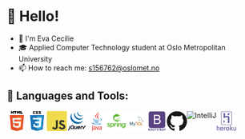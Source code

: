 # 👋 Hello!
- 👧 I'm Eva Cecilie
- 🎓 Applied Computer Technology student at Oslo Metropolitan University
- 📫 How to reach me: s156762@oslomet.no

## 🧰 Languages and Tools:
<img src="https://raw.githubusercontent.com/github/explore/80688e429a7d4ef2fca1e82350fe8e3517d3494d/topics/html/html.png" alt="Html" height="40" align="left" />
<img src="https://raw.githubusercontent.com/github/explore/80688e429a7d4ef2fca1e82350fe8e3517d3494d/topics/css/css.png" alt="Css" height="40" align="left" />
<img src="https://raw.githubusercontent.com/github/explore/80688e429a7d4ef2fca1e82350fe8e3517d3494d/topics/javascript/javascript.png" alt="Javascript" height="40" align="left" />
<img src="https://raw.githubusercontent.com/devicons/devicon/master/icons/jquery/jquery-original-wordmark.svg" alt="Jquery" height="40" align="left" />
<img src="https://raw.githubusercontent.com/devicons/devicon/master/icons/java/java-original-wordmark.svg" alt="Java" height="40" align="left" />
<img src="https://raw.githubusercontent.com/devicons/devicon/master/icons/spring/spring-original-wordmark.svg" alt="Springboot" height="40" align="left" />
<img src="https://raw.githubusercontent.com/github/explore/80688e429a7d4ef2fca1e82350fe8e3517d3494d/topics/mysql/mysql.png" alt="MySql" height="40" align="left" />
<img src="https://raw.githubusercontent.com/devicons/devicon/master/icons/bootstrap/bootstrap-plain-wordmark.svg" alt="Bootstrap" height="40" align="left" /> 
<img src="https://raw.githubusercontent.com/github/explore/78df643247d429f6cc873026c0622819ad797942/topics/github/github.png" alt="Github" height="40" align="left" />
<img src="https://upload.wikimedia.org/wikipedia/commons/9/9c/IntelliJ_IDEA_Icon.svg" alt="IntelliJ" height="40" align="left" />
<img src="https://raw.githubusercontent.com/devicons/devicon/master/icons/heroku/heroku-original-wordmark.svg" alt="Heroku" height="40" align="left" /> 
<br />

<!--
## 
![Top Langs](https://github-readme-stats.vercel.app/api/top-langs/?username=evatraran&theme=dracula)
-->
